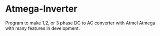# Atmega-Inverter
Program to make 1,2, or 3 phase DC to AC converter with Atmel Atmega with many features in development.
